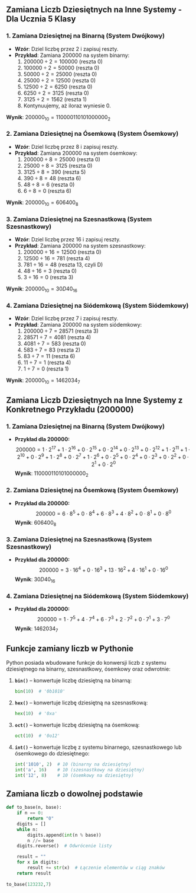 ## Zamiana Liczb Dziesiętnych na Inne Systemy - Dla Ucznia 5 Klasy

### 1. **Zamiana Dziesiętnej na Binarną (System Dwójkowy)**
   - **Wzór**: Dziel liczbę przez 2 i zapisuj reszty.
   - **Przykład**: Zamiana $200000$ na system binarny:
     1. $200000 \div 2 = 100000$ (reszta 0)
     2. $100000 \div 2 = 50000$ (reszta 0)
     3. $50000 \div 2 = 25000$ (reszta 0)
     4. $25000 \div 2 = 12500$ (reszta 0)
     5. $12500 \div 2 = 6250$ (reszta 0)
     6. $6250 \div 2 = 3125$ (reszta 0)
     7. $3125 \div 2 = 1562$ (reszta 1)
     8. Kontynuujemy, aż iloraz wyniesie 0.

   **Wynik**: $200000_{10} = 110000110101000000_2$

### 2. **Zamiana Dziesiętnej na Ósemkową (System Ósemkowy)**
   - **Wzór**: Dziel liczbę przez 8 i zapisuj reszty.
   - **Przykład**: Zamiana $200000$ na system ósemkowy:
     1. $200000 \div 8 = 25000$ (reszta 0)
     2. $25000 \div 8 = 3125$ (reszta 0)
     3. $3125 \div 8 = 390$ (reszta 5)
     4. $390 \div 8 = 48$ (reszta 6)
     5. $48 \div 8 = 6$ (reszta 0)
     6. $6 \div 8 = 0$ (reszta 6)

   **Wynik**: $200000_{10} = 606400_8$

### 3. **Zamiana Dziesiętnej na Szesnastkową (System Szesnastkowy)**
   - **Wzór**: Dziel liczbę przez 16 i zapisuj reszty.
   - **Przykład**: Zamiana $200000$ na system szesnastkowy:
     1. $200000 \div 16 = 12500$ (reszta 0)
     2. $12500 \div 16 = 781$ (reszta 4)
     3. $781 \div 16 = 48$ (reszta 13, czyli D)
     4. $48 \div 16 = 3$ (reszta 0)
     5. $3 \div 16 = 0$ (reszta 3)

   **Wynik**: $200000_{10} = 30D40_{16}$

### 4. **Zamiana Dziesiętnej na Siódemkową (System Siódemkowy)**
   - **Wzór**: Dziel liczbę przez 7 i zapisuj reszty.
   - **Przykład**: Zamiana $200000$ na system siódemkowy:
     1. $200000 \div 7 = 28571$ (reszta 3)
     2. $28571 \div 7 = 4081$ (reszta 4)
     3. $4081 \div 7 = 583$ (reszta 0)
     4. $583 \div 7 = 83$ (reszta 2)
     5. $83 \div 7 = 11$ (reszta 6)
     6. $11 \div 7 = 1$ (reszta 4)
     7. $1 \div 7 = 0$ (reszta 1)

   **Wynik**: $200000_{10} = 1462034_7$

## Zamiana Liczb Dziesiętnych na Inne Systemy z Konkretnego Przykładu (200000)

### 1. **Zamiana Dziesiętnej na Binarną (System Dwójkowy)**
   - **Przykład dla $200000$:**
     $$
     200000 = 1 \cdot 2^{17} + 1 \cdot 2^{16} + 0 \cdot 2^{15} + 0 \cdot 2^{14} + 0 \cdot 2^{13} + 0 \cdot 2^{12} + 1 \cdot 2^{11} + 1 \cdot 2^{10} + 0 \cdot 2^9 + 1 \cdot 2^8 + 0 \cdot 2^7 + 1 \cdot 2^6 + 0 \cdot 2^5 + 0 \cdot 2^4 + 0 \cdot 2^3 + 0 \cdot 2^2 + 0 \cdot 2^1 + 0 \cdot 2^0
     $$
     **Wynik**: $110000110101000000_2$

### 2. **Zamiana Dziesiętnej na Ósemkową (System Ósemkowy)**
   - **Przykład dla $200000$:**
     $$
     200000 = 6 \cdot 8^5 + 0 \cdot 8^4 + 6 \cdot 8^3 + 4 \cdot 8^2 + 0 \cdot 8^1 + 0 \cdot 8^0
     $$
     **Wynik**: $606400_8$

### 3. **Zamiana Dziesiętnej na Szesnastkową (System Szesnastkowy)**
   - **Przykład dla $200000$:**
     $$
     200000 = 3 \cdot 16^4 + 0 \cdot 16^3 + 13 \cdot 16^2 + 4 \cdot 16^1 + 0 \cdot 16^0
     $$
     **Wynik**: $30D40_{16}$

### 4. **Zamiana Dziesiętnej na Siódemkową (System Siódemkowy)**
   - **Przykład dla $200000$:**
     $$
     200000 = 1 \cdot 7^5 + 4 \cdot 7^4 + 6 \cdot 7^3 + 2 \cdot 7^2 + 0 \cdot 7^1 + 3 \cdot 7^0
     $$
     **Wynik**: $1462034_7$

## Funkcje zamiany liczb w Pythonie

Python posiada wbudowane funkcje do konwersji liczb z systemu dziesiętnego na binarny, szesnastkowy, ósemkowy oraz odwrotnie:

1. **`bin()`** – konwertuje liczbę dziesiętną na binarną:
   ```python
   bin(10)  # '0b1010'
   ```

2. **`hex()`** – konwertuje liczbę dziesiętną na szesnastkową:
   ```python
   hex(10)  # '0xa'
   ```

3. **`oct()`** – konwertuje liczbę dziesiętną na ósemkową:
   ```python
   oct(10)  # '0o12'
   ```

4. **`int()`** – konwertuje liczbę z systemu binarnego, szesnastkowego lub ósemkowego do dziesiętnego:
   ```python
   int('1010', 2)  # 10 (binarny na dziesiętny)
   int('a', 16)    # 10 (szesnastkowy na dziesiętny)
   int('12', 8)    # 10 (ósemkowy na dziesiętny)
   ```

## Zamiana liczb o dowolnej podstawie

```python
def to_base(n, base):
    if n == 0:
        return "0"
    digits = []
    while n:
        digits.append(int(n % base))
        n //= base
    digits.reverse()  # Odwrócenie listy

    result = ""
    for x in digits:
        result += str(x)  # Łączenie elementów w ciąg znaków
    return result
 
to_base(123232,7)
```